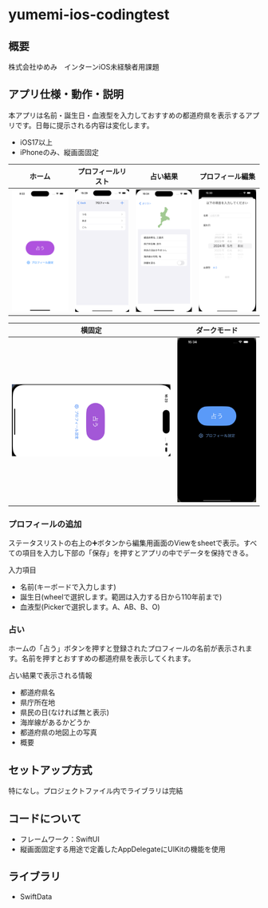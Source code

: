 # yumemi-ios-codingtest

## 概要
株式会社ゆめみ　インターンiOS未経験者用課題

## アプリ仕様・動作・説明
本アプリは名前・誕生日・血液型を入力しておすすめの都道府県を表示するアプリです。日毎に提示される内容は変化します。
- iOS17以上
- iPhoneのみ、縦画面固定

| ホーム | プロフィールリスト | 占い結果 | プロフィール編集 |
| ------ | ------ | ------ | ------ |
| ![](README_Images/Home.png) | ![](README_Images/Profile_List.png)  | ![](README_Images/Result.png) |![](README_Images/Editting.png)  |

| 横固定 | ダークモード |
| ------ | ------ |
| ![](README_Images/Portrait_Fixed.png)|![](README_Images/DarkMode.png)|

### プロフィールの追加
ステータスリストの右上の➕ボタンから編集用画面のViewをsheetで表示。すべての項目を入力し下部の「保存」を押すとアプリの中でデータを保持できる。

入力項目
- 名前(キーボードで入力します)
- 誕生日(wheelで選択します。範囲は入力する日から110年前まで)
- 血液型(Pickerで選択します。A、AB、B、O)

### 占い
ホームの「占う」ボタンを押すと登録されたプロフィールの名前が表示されます。名前を押すとおすすめの都道府県を表示してくれます。

占い結果で表示される情報
- 都道府県名
- 県庁所在地
- 県民の日(なければ無と表示)
- 海岸線があるかどうか
- 都道府県の地図上の写真
- 概要

## セットアップ方式
特になし。プロジェクトファイル内でライブラリは完結

## コードについて
- フレームワーク：SwiftUI
- 縦画面固定する用途で定義したAppDelegateにUIKitの機能を使用

## ライブラリ
- SwiftData
